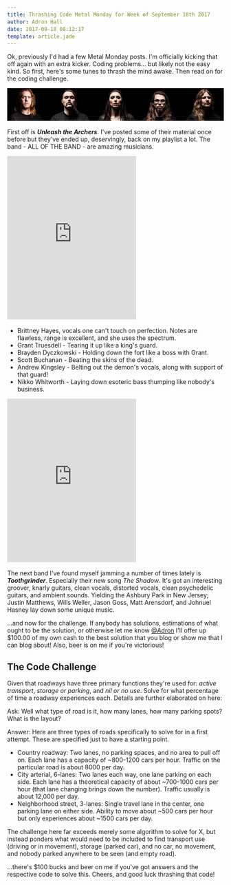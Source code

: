 ```yaml
---
title: Thrashing Code Metal Monday for Week of September 18th 2017
author: Adron Hall
date: 2017-09-18 08:12:17
template: article.jade
---
```

Ok, previously I'd had a few Metal Monday posts. I'm officially kicking that off again with an extra kicker. Coding problems... but likely not the easy kind. So first, here's some tunes to thrash the mind awake. Then read on for the coding challenge.

![Unleash the Archers](unleash-the-archers.png)

<span class="more"></span>

First off is ***Unleash the Archers***. I've posted some of their material once before but they've ended up, deservingly, back on my playlist a lot. The band - ALL OF THE BAND - are amazing musicians.

<div class="image float-right">
  <iframe src="https://open.spotify.com/embed/track/2SSjG3f820oZL5zd43RzTi" width="300" height="380" frameborder="0" allowtransparency="true"></iframe>
</div>

* Brittney Hayes, vocals one can't touch on perfection. Notes are flawless, range is excellent, and she uses the spectrum.
* Grant Truesdell - Tearing it up like a king's guard.
* Brayden Dyczkowski - Holding down the fort like a boss with Grant.
* Scott Buchanan - Beating the skins of the dead.
* Andrew Kingsley - Belting out the demon's vocals, along with support of that guard!
* Nikko Whitworth - Laying down esoteric bass thumping like nobody's business.

<div class="image float-left">
<iframe src="https://open.spotify.com/embed/track/4OC44Jthj26IkmIPqbbvsZ" width="300" height="380" frameborder="0" allowtransparency="true"></iframe>
</div>

The next band I've found myself jamming a number of times lately is ***Toothgrinder***. Especially their new song *The Shadow*. It's got an interesting groover, knarly guitars, clean vocals, distorted vocals, clean psychedelic guitars, and ambient sounds. Yielding the Ashbury Park in New Jersey; Justin Matthews, Wills Weller, Jason Goss, Matt Arensdorf, and Johnuel Hasney lay down some unique music.

...and now for the challenge. If anybody has solutions, estimations of what ought to be the solution, or otherwise let me know [@Adron](https://twitter.com) I'll offer up $100.00 of my own cash to the best solution that you blog or show me that I can blog about! Also, beer is on me if you're victorious!

## The Code Challenge

Given that roadways have three primary functions they're used for: *active transport*, *storage or parking*, and *nil or no use*. Solve for what percentage of time a roadway experiences each. Details are further elaborated on here:

Ask: Well what type of road is it, how many lanes, how many parking spots? What is the layout?

Answer: Here are three types of roads specifically to solve for in a first attempt. These are specified just to have a starting point.

* Country roadway: Two lanes, no parking spaces, and no area to pull off on. Each lane has a capacity of ~800-1200 cars per hour. Traffic on the particular road is about 8000 per day.
* City arterial, 6-lanes: Two lanes each way, one lane parking on each side. Each lane has a theoretical capacity of about ~700-1000 cars per hour (that lane changing brings down the number). Traffic usually is about 12,000 per day.
* Neighborhood street, 3-lanes: Single travel lane in the center, one parking lane on either side. Ability to move about ~500 cars per hour but only experiences about ~1500 cars per day.

The challenge here far exceeds merely some algorithm to solve for X, but instead ponders what would need to be included to find transport use (driving or in movement), storage (parked car), and no car, no movement, and nobody parked anywhere to be seen (and empty road).

...there's $100 bucks and beer on me if you've got answers and the respective code to solve this. Cheers, and good luck thrashing that code!
